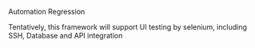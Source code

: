 Automation Regression

Tentatively, this framework will support UI testing by selenium, including SSH, Database and API integration